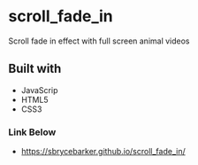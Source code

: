 # scroll_fade_in
  Scroll fade in effect with full screen animal videos
## Built with
  * JavaScrip
  * HTML5
  * CSS3
### Link Below
  * https://sbrycebarker.github.io/scroll_fade_in/
